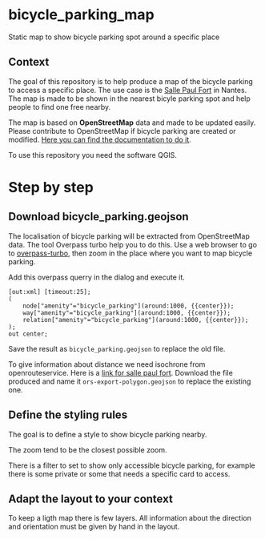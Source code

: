 # bicycle_parking_map
Static map to show bicycle parking spot around a specific place

## Context

The goal of this repository is to help produce a map of the bicycle parking to access a specific place. The use case is the [Salle Paul Fort](https://www.openstreetmap.org/node/4484128529) in Nantes. The map is made to be shown in the nearest bicyle parking spot and help people to find one free nearby. 

The map is based on **OpenStreetMap** data and made to be updated easily. Please contribute to OpenStreetMap if bicycle parking are created or modified. [Here you can find the documentation to do it](https://wiki.openstreetmap.org/wiki/Tag:amenity%3Dbicycle_parking).

To use this repository you need the software QGIS.

# Step by step 

## Download bicycle_parking.geojson

The localisation of bicycle parking will be extracted from OpenStreetMap data. The tool Overpass turbo help you to do this. Use a web browser to go to [overpass-turbo](https://overpass-turbo.eu/s/1cRd), then zoom in the place where you want to map bicycle parking. 

Add this overpass querry in the dialog and execute it. 

```
[out:xml] [timeout:25];
(
    node["amenity"="bicycle_parking"](around:1000, {{center}});
    way["amenity"="bicycle_parking"](around:1000, {{center}});
    relation["amenity"="bicycle_parking"](around:1000, {{center}});
);
out center;
```

Save the result as `bicycle_parking.geojson` to replace the old file.

To give information about distance we need isochrone from openrouteservice. Here is a [link for salle paul fort](https://classic-maps.openrouteservice.org/reach?n1=47.221142&n2=-1.558111&n3=17&a=47.220909,-1.558231&b=2&i=0&j1=10&j2=2&undefined=1&k1=en-US&k2=km). Download the file produced and name it `ors-export-polygon.geojson` to replace the existing one.

## Define the styling rules

The goal is to define a style to show bicycle parking nearby. 

The zoom tend to be the closest possible zoom. 

There is a filter to set to show only accessible bicycle parking, for example there is some private or some that needs a specific card to access. 



## Adapt the layout to your context

To keep a ligth map there is few layers. All information about the direction and orientation must be given by hand in the layout. 

